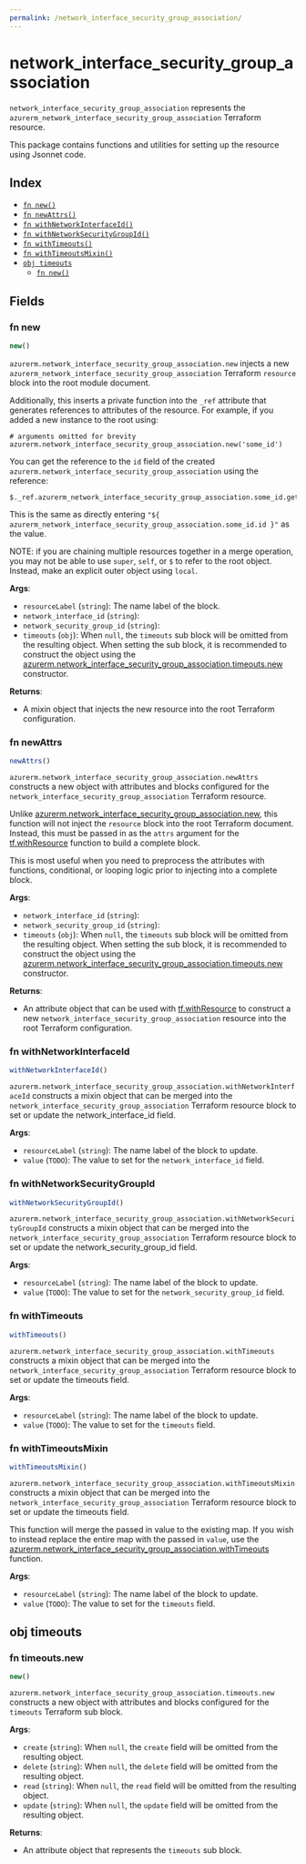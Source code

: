 ```yaml
---
permalink: /network_interface_security_group_association/
---
```


# network_interface_security_group_association

`network_interface_security_group_association` represents the `azurerm_network_interface_security_group_association` Terraform resource.



This package contains functions and utilities for setting up the resource using Jsonnet code.


## Index

* [`fn new()`](#fn-new)
* [`fn newAttrs()`](#fn-newattrs)
* [`fn withNetworkInterfaceId()`](#fn-withnetworkinterfaceid)
* [`fn withNetworkSecurityGroupId()`](#fn-withnetworksecuritygroupid)
* [`fn withTimeouts()`](#fn-withtimeouts)
* [`fn withTimeoutsMixin()`](#fn-withtimeoutsmixin)
* [`obj timeouts`](#obj-timeouts)
  * [`fn new()`](#fn-timeoutsnew)

## Fields

### fn new

```ts
new()
```


`azurerm.network_interface_security_group_association.new` injects a new `azurerm_network_interface_security_group_association` Terraform `resource`
block into the root module document.

Additionally, this inserts a private function into the `_ref` attribute that generates references to attributes of the
resource. For example, if you added a new instance to the root using:

    # arguments omitted for brevity
    azurerm.network_interface_security_group_association.new('some_id')

You can get the reference to the `id` field of the created `azurerm.network_interface_security_group_association` using the reference:

    $._ref.azurerm_network_interface_security_group_association.some_id.get('id')

This is the same as directly entering `"${ azurerm_network_interface_security_group_association.some_id.id }"` as the value.

NOTE: if you are chaining multiple resources together in a merge operation, you may not be able to use `super`, `self`,
or `$` to refer to the root object. Instead, make an explicit outer object using `local`.

**Args**:
  - `resourceLabel` (`string`): The name label of the block.
  - `network_interface_id` (`string`): 
  - `network_security_group_id` (`string`): 
  - `timeouts` (`obj`):  When `null`, the `timeouts` sub block will be omitted from the resulting object. When setting the sub block, it is recommended to construct the object using the [azurerm.network_interface_security_group_association.timeouts.new](#fn-networkinterfacesecuritygroupassociationtimeoutsnew) constructor.

**Returns**:
- A mixin object that injects the new resource into the root Terraform configuration.


### fn newAttrs

```ts
newAttrs()
```


`azurerm.network_interface_security_group_association.newAttrs` constructs a new object with attributes and blocks configured for the `network_interface_security_group_association`
Terraform resource.

Unlike [azurerm.network_interface_security_group_association.new](#fn-networkinterfacesecuritygroupassociationnew), this function will not inject the `resource`
block into the root Terraform document. Instead, this must be passed in as the `attrs` argument for the
[tf.withResource](https://github.com/tf-libsonnet/core/tree/main/docs#fn-withresource) function to build a complete block.

This is most useful when you need to preprocess the attributes with functions, conditional, or looping logic prior to
injecting into a complete block.

**Args**:
  - `network_interface_id` (`string`): 
  - `network_security_group_id` (`string`): 
  - `timeouts` (`obj`):  When `null`, the `timeouts` sub block will be omitted from the resulting object. When setting the sub block, it is recommended to construct the object using the [azurerm.network_interface_security_group_association.timeouts.new](#fn-networkinterfacesecuritygroupassociationtimeoutsnew) constructor.

**Returns**:
  - An attribute object that can be used with [tf.withResource](https://github.com/tf-libsonnet/core/tree/main/docs#fn-withresource) to construct a new `network_interface_security_group_association` resource into the root Terraform configuration.


### fn withNetworkInterfaceId

```ts
withNetworkInterfaceId()
```

`azurerm.network_interface_security_group_association.withNetworkInterfaceId` constructs a mixin object that can be merged into the `network_interface_security_group_association`
Terraform resource block to set or update the network_interface_id field.



**Args**:
  - `resourceLabel` (`string`): The name label of the block to update.
  - `value` (`TODO`): The value to set for the `network_interface_id` field.


### fn withNetworkSecurityGroupId

```ts
withNetworkSecurityGroupId()
```

`azurerm.network_interface_security_group_association.withNetworkSecurityGroupId` constructs a mixin object that can be merged into the `network_interface_security_group_association`
Terraform resource block to set or update the network_security_group_id field.



**Args**:
  - `resourceLabel` (`string`): The name label of the block to update.
  - `value` (`TODO`): The value to set for the `network_security_group_id` field.


### fn withTimeouts

```ts
withTimeouts()
```

`azurerm.network_interface_security_group_association.withTimeouts` constructs a mixin object that can be merged into the `network_interface_security_group_association`
Terraform resource block to set or update the timeouts field.



**Args**:
  - `resourceLabel` (`string`): The name label of the block to update.
  - `value` (`TODO`): The value to set for the `timeouts` field.


### fn withTimeoutsMixin

```ts
withTimeoutsMixin()
```

`azurerm.network_interface_security_group_association.withTimeoutsMixin` constructs a mixin object that can be merged into the `network_interface_security_group_association`
Terraform resource block to set or update the timeouts field.

This function will merge the passed in value to the existing map. If you wish
to instead replace the entire map with the passed in `value`, use the [azurerm.network_interface_security_group_association.withTimeouts](TODO)
function.


**Args**:
  - `resourceLabel` (`string`): The name label of the block to update.
  - `value` (`TODO`): The value to set for the `timeouts` field.


## obj timeouts



### fn timeouts.new

```ts
new()
```


`azurerm.network_interface_security_group_association.timeouts.new` constructs a new object with attributes and blocks configured for the `timeouts`
Terraform sub block.



**Args**:
  - `create` (`string`):  When `null`, the `create` field will be omitted from the resulting object.
  - `delete` (`string`):  When `null`, the `delete` field will be omitted from the resulting object.
  - `read` (`string`):  When `null`, the `read` field will be omitted from the resulting object.
  - `update` (`string`):  When `null`, the `update` field will be omitted from the resulting object.

**Returns**:
  - An attribute object that represents the `timeouts` sub block.
